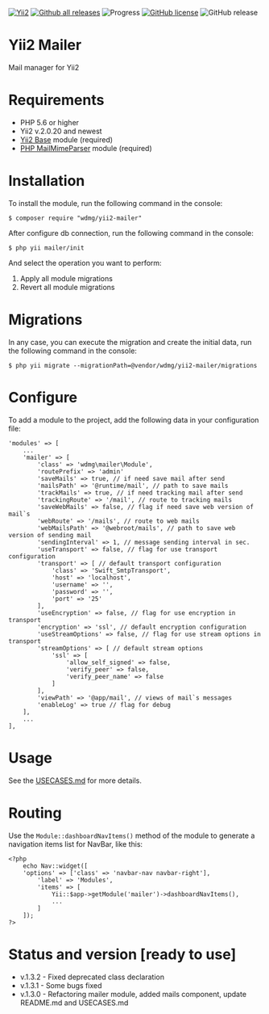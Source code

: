 [![Yii2](https://img.shields.io/badge/required-Yii2_v2.0.20-blue.svg)](https://packagist.org/packages/yiisoft/yii2)
[![Github all releases](https://img.shields.io/github/downloads/wdmg/yii2-mailer/total.svg)](https://GitHub.com/wdmg/yii2-mailer/releases/)
![Progress](https://img.shields.io/badge/progress-ready_to_use-green.svg)
[![GitHub license](https://img.shields.io/github/license/wdmg/yii2-mailer.svg)](https://github.com/wdmg/yii2-mailer/blob/master/LICENSE)
![GitHub release](https://img.shields.io/github/release/wdmg/yii2-mailer/all.svg)

# Yii2 Mailer
Mail manager for Yii2

# Requirements 
* PHP 5.6 or higher
* Yii2 v.2.0.20 and newest
* [Yii2 Base](https://github.com/wdmg/yii2-base) module (required)
* [PHP MailMimeParser](https://github.com/zbateson/mail-mime-parser) module (required)

# Installation
To install the module, run the following command in the console:

`$ composer require "wdmg/yii2-mailer"`

After configure db connection, run the following command in the console:

`$ php yii mailer/init`

And select the operation you want to perform:
  1) Apply all module migrations
  2) Revert all module migrations

# Migrations
In any case, you can execute the migration and create the initial data, run the following command in the console:

`$ php yii migrate --migrationPath=@vendor/wdmg/yii2-mailer/migrations`

# Configure
To add a module to the project, add the following data in your configuration file:

    'modules' => [
        ...
        'mailer' => [
            'class' => 'wdmg\mailer\Module',
            'routePrefix' => 'admin'
            'saveMails' => true, // if need save mail after send
            'mailsPath' => '@runtime/mail', // path to save mails
            'trackMails' => true, // if need tracking mail after send
            'trackingRoute' => '/mail', // route to tracking mails
            'saveWebMails' => false, // flag if need save web version of mail`s
            'webRoute' => '/mails', // route to web mails
            'webMailsPath' => '@webroot/mails', // path to save web version of sending mail
            'sendingInterval' => 1, // message sending interval in sec.
            'useTransport' => false, // flag for use transport configuration
            'transport' => [ // default transport configuration
                'class' => 'Swift_SmtpTransport',
                'host' => 'localhost',
                'username' => '',
                'password' => '',
                'port' => '25'
            ],
            'useEncryption' => false, // flag for use encryption in transport
            'encryption' => 'ssl', // default encryption configuration
            'useStreamOptions' => false, // flag for use stream options in transport
            'streamOptions' => [ // default stream options
                'ssl' => [
                    'allow_self_signed' => false,
                    'verify_peer' => false,
                    'verify_peer_name' => false
                ]
            ], 
            'viewPath' => '@app/mail', // views of mail`s messages
            'enableLog' => true // flag for debug
        ],
        ...
    ],


# Usage
See the [USECASES.md](https://github.com/wdmg/yii2-mailer/blob/master/USECASES.md) for more details.

# Routing
Use the `Module::dashboardNavItems()` method of the module to generate a navigation items list for NavBar, like this:

    <?php
        echo Nav::widget([
        'options' => ['class' => 'navbar-nav navbar-right'],
            'label' => 'Modules',
            'items' => [
                Yii::$app->getModule('mailer')->dashboardNavItems(),
                ...
            ]
        ]);
    ?>

# Status and version [ready to use]
* v.1.3.2 - Fixed deprecated class declaration
* v.1.3.1 - Some bugs fixed
* v.1.3.0 - Refactoring mailer module, added mails component, update README.md and USECASES.md